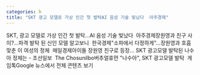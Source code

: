 ```yaml
---
categories: h
title: "SKT 광고 모델로 가상 인간 첫 발탁AI 음성 기술 빛났다  아주경제"
---
```

SKT, 광고 모델로 가상 인간 첫 발탁...AI 음성 기술 빛났다&nbsp;&nbsp;아주경제장원영과 친구 사이?…파격 발탁 된 신인 모델 알고보니&nbsp;&nbsp;한국경제"소파에서 다정하게"…장원영과 호흡 맞춘 이 여성의 정체&nbsp;&nbsp;매일경제아이돌 장원영 친구로 등장... SKT 광고모델 발탁된 나수아 정체는 - 조선일보&nbsp;&nbsp;The Chosunilbo버추얼휴먼 "나수아", SKT 광고모델 발탁&nbsp;&nbsp;게임톡Google 뉴스에서 전체 콘텐츠 보기